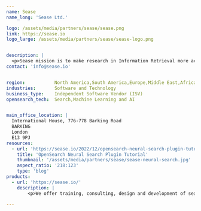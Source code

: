 ```yaml
---
name: Sease
name_long: 'Sease Ltd.'

logo: /assets/media/partners/sease/sease.png
link: https://sease.io
logo_large: /assets/media/partners/sease/sease-logo.png


description: |
  <p>Sease mission is to make research in Information Retrieval more accessible to an industry audience, transforming the best research ideas into real-world products.</p><p>Our focus is to provide R&D projects guidance and implementation, consulting services and training, using open source software such as Apache Lucene/Solr, Elasticsearch, OpenSearch, and Vespa.</p>
contact: 'info@sease.io'


region:           North America,South America,Europe,Middle East,Africa,Australia,Asia Pacific
industries:       Software and Technology
business_type:    Independent Software Vendor (ISV)
opensearch_tech:  Search,Machine Learning and AI


main_office_location: |
  International House, 776-778 Barking Road
  BARKING
  London
  E13 9PJ
resources:
  - url: 'https://sease.io/2022/12/opensearch-neural-search-plugin-tutorial.html'
    title: 'OpenSearch Neural Search Plugin Tutorial'
    thumbnail: '/assets/media/partners/sease/sease-neural-search.jpg'
    aspect_ratio: '218:123'
    type: 'blog'
products:
  - url: 'https://sease.io/'
    description: | 
        <p>We offer training, consulting, design and development of search solutions using OpenSearch.</p><p>We have dedicated pieces of training to explore and learn how to improve the relevance of your search results and integrate neural search techniques using OpenSearch.</p><p>We are Apache Lucene committers and have a solid understanding of OpenSearch internals.</p>

---
```

